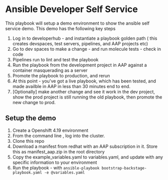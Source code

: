 # Ansible Developer Self Service

This playbook will setup a demo environment to show the ansible self service demo.  This demo has the following key steps

1. Log in to developerhub - and instantiate a playbook golden path ( this creates devspaces, test servers, pipelines, and AAP projects etc)
2. Go to dev spaces to make a change - and run molecule tests - check in code
3. Pipelines run to lint and test the playbook
4. Run the playbook from the development project in AAP against a container masquerading as a server
5. Promote the playbook to production, and rerun 
6. At this point - you've got a live playbook, which has been tested, and made availble in AAP in less than 30 minutes end to end.
7. [Optionally] make another change and see it work in the dev project, show the prod project is still running the old playbook, then promote the new change to prod.


## Setup the demo

1. Create a Openshift 4.19 environment
2. From the command line , log into the cluster.
3. Clone this repo
3. Download a manifest from redhat with an AAP subscription in it.  Store this as manifest_aap.zip in the root directory
4. Copy the example_variables.yaml to variables.yaml, and update with any specific information to your environment
5. Run the playbook - with ```ansible-playbook bootstrap-backstage-playbook.yaml -e @variables.yaml```

